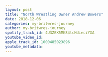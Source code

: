 ```yaml
---
layout: post
title: "North Wrestling Owner Andrew Bowers"
date: 2018-12-06
categories: my-britwres-journey
author: my-britwres-journey
spotify_track_id: 4U3ZEX5MK84lcHdieciYXA
youtube_video_id: 
apple_track_id: 1000485023896
youtube_metadata: 
---
```

